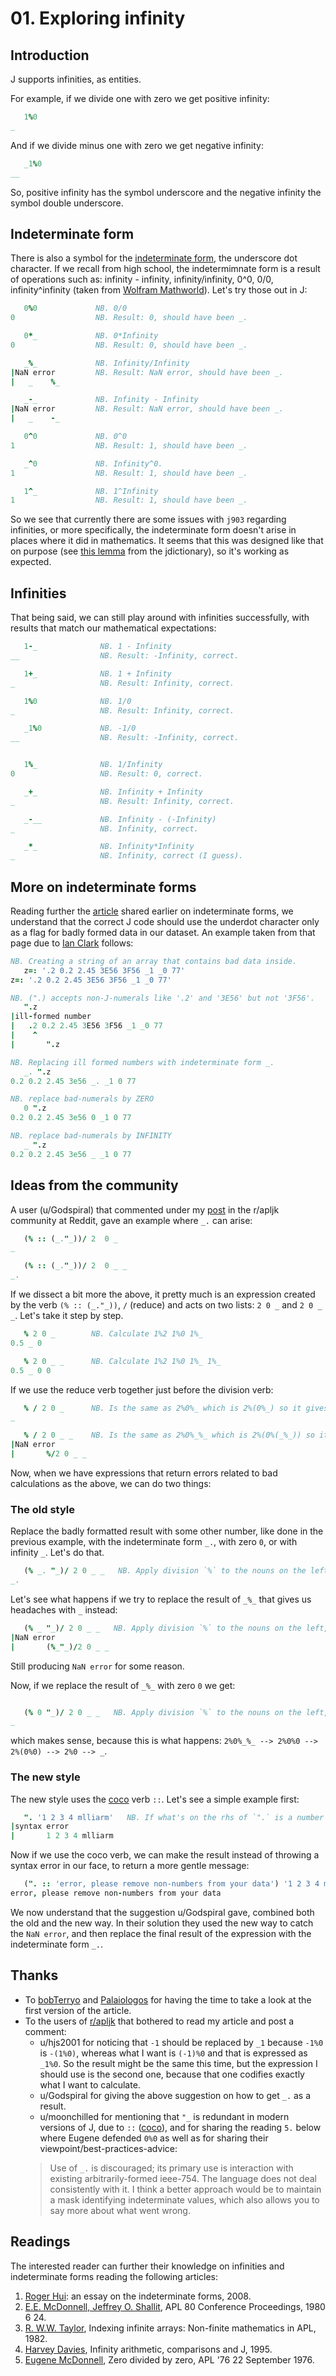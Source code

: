 # 01. Exploring infinity

## Introduction

J supports infinities, as entities.

For example, if we divide one with zero we get positive infinity:

```j
   1%0
_
```

And if we divide minus one with zero we get negative infinity:

```j
   _1%0
__
```

So, positive infinity has the symbol underscore and the negative infinity the symbol double underscore.

## Indeterminate form

There is also a symbol for the [indeterminate form](https://code.jsoftware.com/wiki/Vocabulary/underdot), the underscore dot character. If we recall from high school, the indetermimnate form is a result of operations such as: infinity - infinity, infinity/infinity, 0^0, 0/0, infinity^infinity (taken from [Wolfram Mathworld](https://mathworld.wolfram.com/Indeterminate.html)). Let's try those out in J:

```j
   0%0             NB. 0/0
0                  NB. Result: 0, should have been _.

   0*_             NB. 0*Infinity
0                  NB. Result: 0, should have been _.

   _%_             NB. Infinity/Infinity
|NaN error         NB. Result: NaN error, should have been _.
|   _    %_

   _-_             NB. Infinity - Infinity
|NaN error         NB. Result: NaN error, should have been _.
|   _    -_

   0^0             NB. 0^0
1                  NB. Result: 1, should have been _.

   _^0             NB. Infinity^0.
1                  NB. Result: 1, should have been _.

   1^_             NB. 1^Infinity
1                  NB. Result: 1, should have been _.

```

So we see that currently there are some issues with `j903` regarding infinities, or more specifically, the indeterminate form doesn't arise in places where it did in mathematics. It seems that this was designed like that on purpose (see [this lemma](https://www.jsoftware.com/help/dictionary/d031.htm) from the jdictionary), so it's working as expected.

## Infinities

That being said, we can still play around with infinities successfully, with results that match our mathematical expectations:

```j
   1-_              NB. 1 - Infinity
__                  NB. Result: -Infinity, correct.

   1+_              NB. 1 + Infinity
_                   NB. Result: Infinity, correct.

   1%0              NB. 1/0
_                   NB. Result: Infinity, correct.

   _1%0             NB. -1/0
__                  NB. Result: -Infinity, correct.


   1%_              NB. 1/Infinity
0                   NB. Result: 0, correct.

   _+_              NB. Infinity + Infinity
_                   NB. Result: Infinity, correct.

   _-__             NB. Infinity - (-Infinity)
_                   NB. Infinity, correct.

   _*_              NB. Infinity*Infinity
_                   NB. Infinity, correct (I guess).
```

## More on indeterminate forms

Reading further the [article](https://code.jsoftware.com/wiki/Vocabulary/underdot) shared earlier on indeterminate forms, we understand that the correct J code should use the underdot character only as a flag for badly formed data in our dataset. An example taken from that page due to [Ian Clark](https://code.jsoftware.com/wiki/User:Ian_Clark) follows:

```j
NB. Creating a string of an array that contains bad data inside.
   z=: '.2 0.2 2.45 3E56 3F56 _1 _0 77'
z=: '.2 0.2 2.45 3E56 3F56 _1 _0 77'

NB. (".) accepts non-J-numerals like '.2' and '3E56' but not '3F56'.
   ".z
|ill-formed number
|   .2 0.2 2.45 3E56 3F56 _1 _0 77
|    ^
|       ".z

NB. Replacing ill formed numbers with indeterminate form _.
   _. ".z
0.2 0.2 2.45 3e56 _. _1 0 77

NB. replace bad-numerals by ZERO
   0 ".z
0.2 0.2 2.45 3e56 0 _1 0 77

NB. replace bad-numerals by INFINITY
   _ ".z
0.2 0.2 2.45 3e56 _ _1 0 77
```

## Ideas from the community

A user (u/Godspiral) that commented under my [post](https://www.reddit.com/r/apljk/comments/s9ag4k/jmath_answering_to_mathematical_questions_using_j/) in the r/apljk community at Reddit, gave an example where `_.` can arise:

```j
   (% :: (_."_))/ 2  0 _
_

   (% :: (_."_))/ 2  0 _ _
_.

```

If we dissect a bit more the above, it pretty much is an expression created by the verb `(% :: (_."_))`, `/` (reduce) and acts on two lists: `2 0 _` and `2 0 _ _`. Let's take it step by step.

```j
   % 2 0 _        NB. Calculate 1%2 1%0 1%_
0.5 _ 0

   % 2 0 _ _      NB. Calculate 1%2 1%0 1%_ 1%_
0.5 _ 0 0
```

If we use the reduce verb together just before the division verb:

```j
   % / 2 0 _      NB. Is the same as 2%0%_ which is 2%(0%_) so it gives in math notation 2/(0/Inf.) = 2/0 = Inf.
_

   % / 2 0 _ _    NB. Is the same as 2%0%_%_ which is 2%(0%(_%_)) so it gives a NaN error, because that's what _%_ gives 
|NaN error
|       %/2 0 _ _
```

Now, when we have expressions that return errors related to bad calculations as the above, we can do two things:

### The old style

Replace the badly formatted result with some other number, like done in the previous example, with the indeterminate form `_.`, with zero `0`, or with infinity `_`. Let's do that.

```j
   (% _. "_)/ 2 0 _ _   NB. Apply division `%` to the nouns on the left, and if you encounter NaN replace with `_.`
_.
```

Let's see what happens if we try to replace the result of `_%_` that gives us headaches with `_` instead:

```j
   (% _ "_)/ 2 0 _ _   NB. Apply division `%` to the nouns on the left, and if you encounter NaN replace with `_`
|NaN error
|       (%_"_)/2 0 _ _
```

Still producing `NaN error` for some reason.

Now, if we replace the result of `_%_` with zero `0` we get:

```j

   (% 0 "_)/ 2 0 _ _   NB. Apply division `%` to the nouns on the left, and if you encounter NaN replace with `0`
_
```

which makes sense, because this is what happens: `2%0%_%_ --> 2%0%0 --> 2%(0%0) --> 2%0 --> _`.


### The new style

The new style uses the [coco](https://code.jsoftware.com/wiki/Vocabulary/coco) verb `::`. Let's see a simple example first:

```j
   ". '1 2 3 4 mlliarm'   NB. If what's on the rhs of `".` is a number return the number. If not, throw an error.
|syntax error
|       1 2 3 4 mlliarm
```

Now if we use the coco verb, we can make the result instead of throwing a syntax error in our face, to return a more gentle message:

```j
   (". :: 'error, please remove non-numbers from your data') '1 2 3 4 mlliarm'
error, please remove non-numbers from your data
```

We now understand that the suggestion u/Godspiral gave, combined both the old and the new way. In their solution they used the new way to catch the `NaN error`, and then replace the final result of the expression with the indeterminate form `_.`.


## Thanks
- To [bobTerryo](https://www.youtube.com/user/bobtherriault) and [Palaiologos](https://palaiologos.rocks/) for having the time to take a look at the first version of the article.
- To the users of [r/apljk](https://www.reddit.com/r/apljk/) that bothered to read my article and post a comment:
   - u/hjs2001 for noticing that `-1` should be replaced by `_1` because `-1%0` is `-(1%0)`, whereas what I want is `(-1)%0` and that is expressed as `_1%0`. So the result might be the same this time, but the expression I should use is the second one, because that one codifies exactly what I want to calculate.
   - u/Godspiral for giving the above suggestion on how to get `_.` as a result.
   - u/moonchilled for mentioning that `"_` is redundant in modern versions of J, due to `::` ([coco](https://code.jsoftware.com/wiki/Vocabulary/coco)), and for sharing the reading `5.` below where Eugene defended `0%0` as well as for sharing their viewpoint/best-practices-advice:
   >  Use of `_.` is discouraged; its primary use is interaction with existing arbitrarily-formed ieee-754. The language does not deal consistently with it. I think a better approach would be to maintain a mask identifying indeterminate values, which also allows you to say more about what went wrong.

## Readings

The interested reader can further their knowledge on infinities and indeterminate forms reading the following articles:

1. [Roger Hui](https://code.jsoftware.com/wiki/Essays/Indeterminate): an essay on the indeterminate forms, 2008.
2. [E.E. McDonnell, Jeffrey O. Shallit](https://www.jsoftware.com/papers/eem/infinity.htm), APL 80 Conference Proceedings, 1980 6 24.
3. [R. W.W. Taylor](https://dl.acm.org/doi/10.1145/390006.802264), Indexing infinite arrays: Non-finite mathematics in APL, 1982.
4. [Harvey Davies](https://dl.acm.org/doi/10.1145/206913.206953), Infinity arithmetic, comparisons and J, 1995.
5. [Eugene McDonnell](https://www.jsoftware.com/papers/eem/0div0.htm), Zero divided by zero, APL '76 22 September 1976.